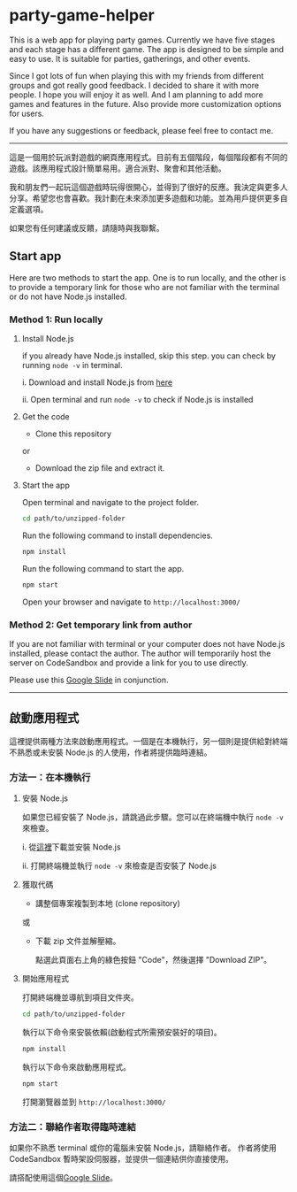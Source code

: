 # party-game-helper

This is a web app for playing party games. Currently we have five stages and each stage has a different game. The app is designed to be simple and easy to use. It is suitable for parties, gatherings, and other events.

Since I got lots of fun when playing this with my friends from different groups and got really good feedback. I decided to share it with more people. I hope you will enjoy it as well. And I am planning to add more games and features in the future. Also provide more customization options for users.

If you have any suggestions or feedback, please feel free to contact me.

---

這是一個用於玩派對遊戲的網頁應用程式。目前有五個階段，每個階段都有不同的遊戲。該應用程式設計簡單易用。適合派對、聚會和其他活動。

我和朋友們一起玩這個遊戲時玩得很開心，並得到了很好的反應。我決定與更多人分享。希望您也會喜歡。我計劃在未來添加更多遊戲和功能。並為用戶提供更多自定義選項。

如果您有任何建議或反饋，請隨時與我聯繫。


## Start app

Here are two methods to start the app. One is to run locally, and the other is to provide a temporary link for those who are not familiar with the terminal or do not have Node.js installed.

### Method 1: Run locally

1. Install Node.js

    if you already have Node.js installed, skip this step. you can check by running `node -v` in terminal.
    
    i. Download and install Node.js from [here](https://nodejs.org/en/download/)

    ii. Open terminal and run `node -v` to check if Node.js is installed

2. Get the code

    - Clone this repository

    or

    - Download the zip file and extract it.

3. Start the app

    Open terminal and navigate to the project folder.
    ``` bash
    cd path/to/unzipped-folder
    ```
    Run the following command to install dependencies.
    ``` bash
    npm install
    ```
    Run the following command to start the app.
    ``` bash
    npm start
    ```
    Open your browser and navigate to `http://localhost:3000/`

### Method 2: Get temporary link from author

If you are not familiar with terminal or your computer does not have Node.js installed, please contact the author.
The author will temporarily host the server on CodeSandbox and provide a link for you to use directly.

Please use this [Google Slide](https://docs.google.com/presentation/d/1UkJkKT5To5sDjlzpEYtGAS5nG3vmYIOPt1gjE5MusS4/edit?usp=sharing) in conjunction.

---

## 啟動應用程式

這裡提供兩種方法來啟動應用程式。一個是在本機執行，另一個則是提供給對終端不熟悉或未安裝 Node.js 的人使用，作者將提供臨時連結。

### 方法一：在本機執行

1. 安裝 Node.js

    如果您已經安裝了 Node.js，請跳過此步驟。您可以在終端機中執行 `node -v` 來檢查。

    i. 從[這裡](https://nodejs.org/en/download/)下載並安裝 Node.js

    ii. 打開終端機並執行 `node -v` 來檢查是否安裝了 Node.js

2. 獲取代碼

    - 講整個專案複製到本地 (clone repository)

    或

    - 下載 zip 文件並解壓縮。

        點選此頁面右上角的綠色按鈕 "Code"，然後選擇 "Download ZIP"。

3. 開始應用程式

    打開終端機並導航到項目文件夾。
    ``` bash
    cd path/to/unzipped-folder
    ```
    執行以下命令來安裝依賴(啟動程式所需預安裝好的項目)。
    ``` bash
    npm install
    ```
    執行以下命令來啟動應用程式。
    ``` bash
    npm start
    ```
    打開瀏覽器並到 `http://localhost:3000/`


### 方法二：聯絡作者取得臨時連結

如果你不熟悉 terminal 或你的電腦未安裝 Node.js，請聯絡作者。
作者將使用 CodeSandbox 暫時架設伺服器，並提供一個連結供你直接使用。

請搭配使用這個[Google Slide](https://docs.google.com/presentation/d/1UkJkKT5To5sDjlzpEYtGAS5nG3vmYIOPt1gjE5MusS4/edit?usp=sharing)。